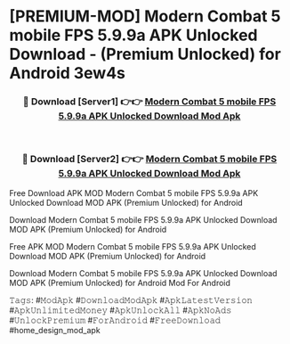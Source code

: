 # [PREMIUM-MOD] Modern Combat 5 mobile FPS 5.9.9a APK Unlocked Download - (Premium Unlocked) for Android 3ew4s



<div align="center">
<h3>🔴 Download [Server1] 👉👉 <a href="https://momento.my/?title=Modern_Combat_5_mobile_FPS_5.9.9a_APK_Unlocked_Download">Modern Combat 5 mobile FPS 5.9.9a APK Unlocked Download Mod Apk</a></h3><br>

<h3>🔴 Download [Server2] 👉👉 <a href="https://momento.my/?title=Modern_Combat_5_mobile_FPS_5.9.9a_APK_Unlocked_Download">Modern Combat 5 mobile FPS 5.9.9a APK Unlocked Download Mod Apk</a></h3>
</div>



Free Download APK MOD Modern Combat 5 mobile FPS 5.9.9a APK Unlocked Download MOD APK (Premium Unlocked) for Android

Download Modern Combat 5 mobile FPS 5.9.9a APK Unlocked Download MOD APK (Premium Unlocked) for Android

Free APK MOD Modern Combat 5 mobile FPS 5.9.9a APK Unlocked Download MOD APK (Premium Unlocked) for Android

Download Modern Combat 5 mobile FPS 5.9.9a APK Unlocked Download MOD APK (Premium Unlocked) for Android Mod For Android

𝚃𝚊𝚐𝚜: #𝙼𝚘𝚍𝙰𝚙𝚔 #𝙳𝚘𝚠𝚗𝚕𝚘𝚊𝚍𝙼𝚘𝚍𝙰𝚙𝚔 #𝙰𝚙𝚔𝙻𝚊𝚝𝚎𝚜𝚝𝚅𝚎𝚛𝚜𝚒𝚘𝚗 #𝙰𝚙𝚔𝚄𝚗𝚕𝚒𝚖𝚒𝚝𝚎𝚍𝙼𝚘𝚗𝚎𝚢 #𝙰𝚙𝚔𝚄𝚗𝚕𝚘𝚌𝚔𝙰𝚕𝚕 #𝙰𝚙𝚔𝙽𝚘𝙰𝚍𝚜 #𝚄𝚗𝚕𝚘𝚌𝚔𝙿𝚛𝚎𝚖𝚒𝚞𝚖 #𝙵𝚘𝚛𝙰𝚗𝚍𝚛𝚘𝚒𝚍 #𝙵𝚛𝚎𝚎𝙳𝚘𝚠𝚗𝚕𝚘𝚊𝚍 #home_design_mod_apk
